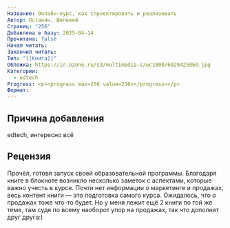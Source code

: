 ```yaml
---
Название: Онлайн-курс, как спроектировать и реализовать
Автор: Останин, Шелевей
Страниц: "256"
Добавлена в базу: 2025-04-14
Прочитана: false
Начал читать: 
Закончил читать: 
Тип: "[[Книга]]"
Обложка: https://ir.ozone.ru/s3/multimedia-s/wc1000/6020425060.jpg
Категории:
  - edtech
Progress: <p><progress max=256 value=256></progress></p>
Формат:
---
```

## Причина добавления

edtech, интересно всё

## Рецензия

Прочёл, готовя запуск своей образовательной программы. Благодаря книге в блокноте возникло несколько заметок с аспектами, которые важно учесть в курсе. Почти нет информации о маркетинге и продажах, весь контент книги — это подготовка самого курса. Ожидалось, что о продажах тоже что-то будет. Но у меня лежит ещё 2 книги по той же теме, там судя по всему наоборот упор на продажах, так что дополнят друг друга:)  
